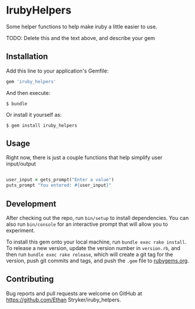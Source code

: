 # IrubyHelpers

Some helper functions to help make iruby a little easier to use. 

TODO: Delete this and the text above, and describe your gem

## Installation

Add this line to your application's Gemfile:

```ruby
gem 'iruby_helpers'
```

And then execute:

    $ bundle

Or install it yourself as:

    $ gem install iruby_helpers

## Usage

Right now, there is just a couple functions that help simplify user input/output

```ruby

user_input = gets_prompt("Enter a value")
puts_prompt "You entered: #{user_input}"

```

## Development

After checking out the repo, run `bin/setup` to install dependencies. You can also run `bin/console` for an interactive prompt that will allow you to experiment.

To install this gem onto your local machine, run `bundle exec rake install`. To release a new version, update the version number in `version.rb`, and then run `bundle exec rake release`, which will create a git tag for the version, push git commits and tags, and push the `.gem` file to [rubygems.org](https://rubygems.org).

## Contributing

Bug reports and pull requests are welcome on GitHub at https://github.com/Ethan Stryker/iruby_helpers.

